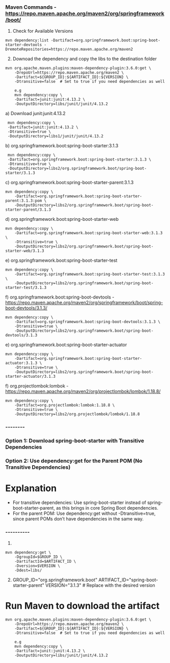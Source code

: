 ### Maven Commands - https://repo.maven.apache.org/maven2/org/springframework/boot/

1. Check for Available Versions
```
mvn dependency:list -Dartifact=org.springframework.boot:spring-boot-starter-devtools -DremoteRepositories=https://repo.maven.apache.org/maven2
```

2. Downoad the dependency and copy the libs to the destination folder
```
mvn org.apache.maven.plugins:maven-dependency-plugin:3.6.0:get \
    -DrepoUrl=https://repo.maven.apache.org/maven2 \
    -Dartifact=${GROUP_ID}:${ARTIFACT_ID}:${VERSION} \
    -Dtransitive=false  # Set to true if you need dependencies as well

    e.g
    mvn dependency:copy \
    -Dartifact=junit:junit:4.13.2 \
    -DoutputDirectory=libs/junit/junit/4.13.2
```
  a) Download junit:junit:4.13.2
   ```
    mvn dependency:copy \
    -Dartifact=junit:junit:4.13.2 \
    -Dtransitive=true \
    -DoutputDirectory=libs1/junit/junit/4.13.2
```
  b) org.springframework.boot:spring-boot-starter:3.1.3
   ```
    mvn dependency:copy \
    -Dartifact=org.springframework.boot:spring-boot-starter:3.1.3 \
    -Dtransitive=true \
    -DoutputDirectory=libs2/org.springframework.boot/spring-boot-starter/3.1.3
```
c) org.springframework.boot:spring-boot-starter-parent:3.1.3
```
mvn dependency:copy \
    -Dartifact=org.springframework.boot:spring-boot-starter-parent:3.1.3:pom \
    -DoutputDirectory=libs2/org.springframework.boot/spring-boot-starter-parent/3.1.3
```


d) org.springframework.boot:spring-boot-starter-web

```
mvn dependency:copy \
    -Dartifact=org.springframework.boot:spring-boot-starter-web:3.1.3 \
    -Dtransitive=true \
    -DoutputDirectory=libs2/org.springframework.boot/spring-boot-starter-web/3.1.3
```

e) org.springframework.boot:spring-boot-starter-test
```
mvn dependency:copy \
    -Dartifact=org.springframework.boot:spring-boot-starter-test:3.1.3 \
    -DoutputDirectory=libs2/org.springframework.boot/spring-boot-starter-test/3.1.3
```
f) org.springframework.boot:spring-boot-devtools - https://repo.maven.apache.org/maven2/org/springframework/boot/spring-boot-devtools/3.1.3/
```
mvn dependency:copy \
    -Dartifact=org.springframework.boot:spring-boot-devtools:3.1.3 \
    -Dtransitive=true \
    -DoutputDirectory=libs2/org.springframework.boot/spring-boot-devtools/3.1.3
```
e) org.springframework.boot:spring-boot-starter-actuator
```
mvn dependency:copy \
    -Dartifact=org.springframework.boot:spring-boot-starter-actuator:3.1.3 \
    -Dtransitive=true \
    -DoutputDirectory=libs2/org.springframework.boot/spring-boot-starter-actuator/3.1.3
```
f) org.projectlombok:lombok  - https://repo.maven.apache.org/maven2/org/projectlombok/lombok/1.18.8/
```
mvn dependency:copy \
    -Dartifact=org.projectlombok:lombok:1.18.8 \
    -Dtransitive=true \
    -DoutputDirectory=libs2/org.projectlombok/lombok/1.18.8
```


### --------

### Option 1: Download spring-boot-starter with Transitive Dependencies

### Option 2: Use dependency:get for the Parent POM (No Transitive Dependencies)
# Explanation
   - For transitive dependencies: Use spring-boot-starter instead of spring-boot-starter-parent, as this brings in core Spring Boot dependencies.
   - For the parent POM: Use dependency:get without -Dtransitive=true, since parent POMs don’t have dependencies in the same way.

###   ----------

1. 
```
mvn dependency:get \
    -DgroupId=$GROUP_ID \
    -DartifactId=$ARTIFACT_ID \
    -Dversion=$VERSION \
    -Ddest=libs/
```
2. GROUP_ID="org.springframework.boot"
ARTIFACT_ID="spring-boot-starter-parent"
VERSION="3.1.3"  # Replace with the desired version



# Run Maven to download the artifact
```
mvn org.apache.maven.plugins:maven-dependency-plugin:3.6.0:get \
    -DrepoUrl=https://repo.maven.apache.org/maven2 \
    -Dartifact=${GROUP_ID}:${ARTIFACT_ID}:${VERSION} \
    -Dtransitive=false  # Set to true if you need dependencies as well

    e.g
    mvn dependency:copy \
    -Dartifact=junit:junit:4.13.2 \
    -DoutputDirectory=libs/junit/junit/4.13.2
```